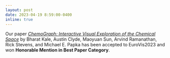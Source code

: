 ```yaml
---
layout: post
date: 2023-04-19 8:59:00-0400
inline: true
---
```


Our paper *[ChemoGraph: Interactive Visual Exploration of the Chemical Space](https://onlinelibrary.wiley.com/doi/10.1111/cgf.14807)* by Bharat Kale, Austin Clyde, Maoyuan Sun, Arvind Ramanathan, Rick Stevens, and Michael E. Papka has been accepted to EuroVis2023 and won **Honorable Mention in Best Paper Category**.
